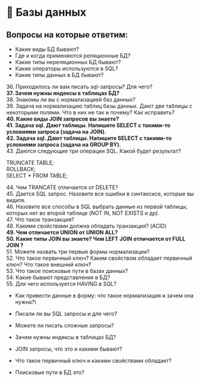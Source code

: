 # 📍 Базы данных

## Вопросы на которые ответим:

* Какие виды БД бывают?
* Где и когда применяются реляционные БД?
* Какие типы нереляционных БД бывают?
* Какие операторы используются в SQL?
* Какие типы данных в БД бывают?







36\.   Приходилось ли вам писать sql-запросы? Для чего?\
**37.   Зачем нужны индексы в таблицах БД?**\
38\.   Знакомы ли вы с нормализацией баз данных?\
39\.   Задача на нормализацию таблиц базы данных. Дают две таблицы с некоторыми полями. Что в них не так и почему? Как исправить?\
**40.   Какие виды JOIN запросов вы знаете?**\
**41.   Задача sql. Дают таблицы. Напишите SELECT с такими-то условиями запроса (задача на JOIN).**\
**42.   Задача sql. Дают таблицы. Напишите SELECT с такими-то условиями запроса (задача на GROUP BY).**\
43\.   Даются следующие три операции SQL. Какой будет результат?

TRUNCATE TABLE;\
ROLLBACK;\
SELECT \* FROM TABLE;

44\.   Чем TRANCATE отличается от DELETE?\
45\.   Дается SQL запрос. Назовите все ошибки в синтаксисе, которые вы видите.\
46\.   Назовите все способы в SQL выбрать данные из первой таблицы, которых нет во второй таблице (NOT IN, NOT EXISTS и др).\
47\.   Что такое транзакция?\
48\.   Какими свойствами должна обладать транзакция? (ACID)\
**49.   Чем отличается UNION от UNION ALL?**\
**50.   Какие типы JOIN вы знаете? Чем LEFT JOIN отличается от FULL JOIN ?**\
51\.   Можете назвать три первые формы нормализации?\
52\.   Что такое первичный ключ? Каким свойством обладает первичный ключ? Что такое внешний ключ?\
53\.   Что такое поисковые пути в базах данных?\
54\.   Какие бывают представления в БД?\
55\.   Для чего используется HAVING в SQL?









* Как привести данные в форму: что такое нормализация и зачем она нужна?\

* Писали ли вы SQL запросы и для чего?
* Можете ли писать сложные запросы?
* Зачем нужны индексы в таблицах БД?
* JOIN запросы, что это и какими бывают?
* Что такое первичный ключ и какими свойствами обладает?
* Поисковые пути в БД это?

##
